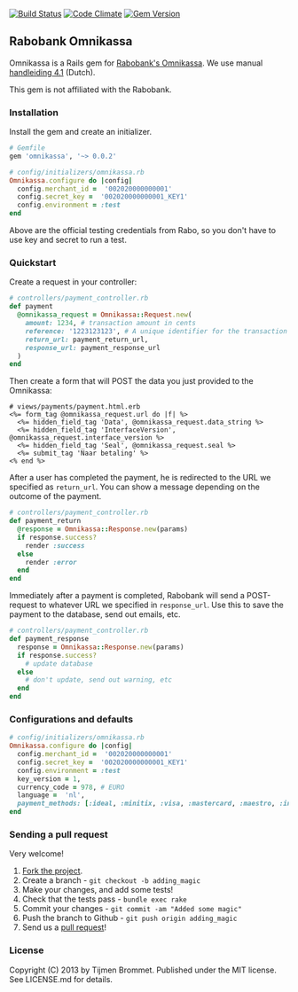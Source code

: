 [![Build Status](https://travis-ci.org/tijmenb/omnikassa.png?branch=master)](https://travis-ci.org/tijmenb/omnikassa)
[![Code Climate](https://codeclimate.com/badge.png)](https://codeclimate.com/github/tijmenb/omnikassa)
[![Gem Version](https://badge.fury.io/rb/omnikassa.png)](http://badge.fury.io/rb/omnikassa)

## Rabobank Omnikassa

Omnikassa is a Rails gem for [Rabobank's Omnikassa](http://www.rabobank.nl/bedrijven/producten/betalen_en_ontvangen/geld_ontvangen/rabo_omnikassa/). We use manual [handleiding 4.1](http://www.rabobank.nl/images/rabobank_omnikassa_integratiehandleiding_versie_4_1_december_2012_29420242.pdf) (Dutch).

This gem is not affiliated with the Rabobank.

### Installation

Install the gem and create an initializer.

```ruby
# Gemfile
gem 'omnikassa', '~> 0.0.2'

# config/initializers/omnikassa.rb
Omnikassa.configure do |config|
  config.merchant_id =  '002020000000001'
  config.secret_key =  '002020000000001_KEY1'
  config.environment = :test
end
```

Above are the official testing credentials from Rabo, so you don't have to use key and secret to run a test. 

### Quickstart

Create a request in your controller:

```ruby
# controllers/payment_controller.rb
def payment
  @omnikassa_request = Omnikassa::Request.new(
    amount: 1234, # transaction amount in cents
    reference: '1223123123', # A unique identifier for the transaction
    return_url: payment_return_url, 
    response_url: payment_response_url
  )
end
```

Then create a form that will POST the data you just provided to the Omnikassa:

```erb
# views/payments/payment.html.erb
<%= form_tag @omnikassa_request.url do |f| %>
  <%= hidden_field_tag 'Data', @omnikassa_request.data_string %>
  <%= hidden_field_tag 'InterfaceVersion', @omnikassa_request.interface_version %>
  <%= hidden_field_tag 'Seal', @omnikassa_request.seal %>
  <%= submit_tag 'Naar betaling' %>
<% end %>
```

After a user has completed the payment, he is redirected to the URL we specified as `return_url`. You can show a message depending on the outcome of the payment.

```ruby
# controllers/payment_controller.rb
def payment_return
  @response = Omnikassa::Response.new(params)
  if response.success?
    render :success
  else
    render :error
  end
end
```

Immediately after a payment is completed, Rabobank will send a POST-request to whatever URL we specified in `response_url`. Use this to save the payment to the database, send out emails, etc. 

```ruby
# controllers/payment_controller.rb
def payment_response
  response = Omnikassa::Response.new(params)
  if response.success?
    # update database
  else
    # don't update, send out warning, etc
  end
end
```

### Configurations and defaults

```ruby
# config/initializers/omnikassa.rb
Omnikassa.configure do |config|
  config.merchant_id =  '002020000000001'
  config.secret_key =  '002020000000001_KEY1'
  config.environment = :test
  key_version = 1,
  currency_code = 978, # EURO
  language =  'nl',
  payment_methods: [:ideal, :minitix, :visa, :mastercard, :maestro, :incasso, :acceptgiro, :rembours]
end
```

### Sending a pull request

Very welcome!

1. [Fork the project](https://help.github.com/articles/fork-a-repo).
2. Create a branch - `git checkout -b adding_magic`
3. Make your changes, and add some tests!
4. Check that the tests pass - `bundle exec rake`
5. Commit your changes - `git commit -am "Added some magic"`
6. Push the branch to Github - `git push origin adding_magic`
7. Send us a [pull request](https://help.github.com/articles/using-pull-requests)!

### License

Copyright (C) 2013 by Tijmen Brommet. Published under the MIT license. See LICENSE.md for details.
